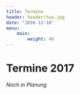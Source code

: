 ```yaml
---
title: Termine
header: header/two.jpg
date: "2016-12-10"
menu: 
    main:
        weight: 40
---
```


# Termine 2017

*Noch in Planung*

